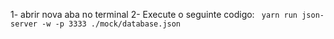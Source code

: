 1- abrir nova aba no terminal
2- Execute o seguinte codigo: ` yarn run json-server -w -p 3333 ./mock/database.json`

